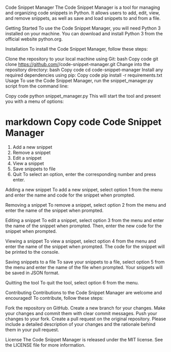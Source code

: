 Code Snippet Manager
The Code Snippet Manager is a tool for managing and organizing code snippets in Python. It allows users to add, edit, view, and remove snippets, as well as save and load snippets to and from a file.

Getting Started
To use the Code Snippet Manager, you will need Python 3 installed on your machine. You can download and install Python 3 from the official website python.org.

Installation
To install the Code Snippet Manager, follow these steps:

Clone the repository to your local machine using Git:
bash
Copy code
git clone https://github.com/<your-username>/code-snippet-manager.git
Change into the repository directory:
bash
Copy code
cd code-snippet-manager
Install any required dependencies using pip:
Copy code
pip install -r requirements.txt
Usage
To use the Code Snippet Manager, run the snippet_manager.py script from the command line:

Copy code
python snippet_manager.py
This will start the tool and present you with a menu of options:

markdown
Copy code
Code Snippet Manager
====================
1. Add a new snippet
2. Remove a snippet
3. Edit a snippet
4. View a snippet
5. Save snippets to file
6. Quit
To select an option, enter the corresponding number and press enter.

Adding a new snippet
To add a new snippet, select option 1 from the menu and enter the name and code for the snippet when prompted.

Removing a snippet
To remove a snippet, select option 2 from the menu and enter the name of the snippet when prompted.

Editing a snippet
To edit a snippet, select option 3 from the menu and enter the name of the snippet when prompted. Then, enter the new code for the snippet when prompted.

Viewing a snippet
To view a snippet, select option 4 from the menu and enter the name of the snippet when prompted. The code for the snippet will be printed to the console.

Saving snippets to a file
To save your snippets to a file, select option 5 from the menu and enter the name of the file when prompted. Your snippets will be saved in JSON format.

Quitting the tool
To quit the tool, select option 6 from the menu.

Contributing
Contributions to the Code Snippet Manager are welcome and encouraged! To contribute, follow these steps:

Fork the repository on GitHub.
Create a new branch for your changes.
Make your changes and commit them with clear commit messages.
Push your changes to your fork.
Create a pull request on the original repository.
Please include a detailed description of your changes and the rationale behind them in your pull request.

License
The Code Snippet Manager is released under the MIT license. See the LICENSE file for more information.



